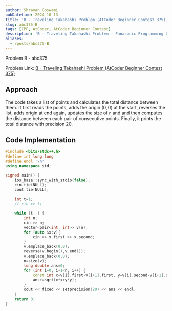 ```yaml
---
author: Shravan Goswami
pubDatetime: 2024-10-13
title: 'B - Traveling Takahashi Problem (AtCoder Beginner Contest 375)'
slug: abc375-B
tags: [CPP, AtCoder, AtCoder Beginner Contest]
description: 'B - Traveling Takahashi Problem - Panasonic Programming Contest 2024 (AtCoder Beginner Contest 375)'
aliases:
  - /posts/abc375-B
---
```


<p class="hidden">Problem B - abc375</p>

Problem Link: [B - Traveling Takahashi Problem (AtCoder Beginner Contest 375)](https://atcoder.jp/contests/abc375/tasks/abc375_b)

## Approach
The code takes a list of points and calculates the total distance between them. It first reads the points, adds the origin $(0, 0)$ at the start, reverses the list, adds origin at end again, updates the size of `n` and and then computes the distance between each pair of consecutive points. Finally, it prints the total distance with precision $20$.

## Code Implementation

```cpp
#include <bits/stdc++.h>
#define int long long
#define endl '\n'
using namespace std;

signed main() {
    ios_base::sync_with_stdio(false);
    cin.tie(NULL);
    cout.tie(NULL);
    
    int t=1;
    // cin >> t;

    while (t--) {
        int n;
        cin >> n;
        vector<pair<int, int>> v(n);
        for (auto &x:v){
            cin >> x.first >> x.second;
        }
        v.emplace_back(0,0);
        reverse(v.begin(),v.end());
        v.emplace_back(0,0);
        n=size(v);
        long double ans=0;
        for (int i=0; i+1<n; i++) {
            const int x=v[i].first-v[i+1].first, y=v[i].second-v[i+1].second;
            ans+=sqrt(x*x+y*y);
        }
        cout << fixed << setprecision(20) << ans << endl;
    }
    return 0;   
}
```